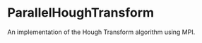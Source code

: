 ParallelHoughTransform
======================

An implementation of the Hough Transform algorithm using MPI.